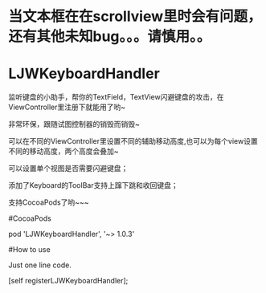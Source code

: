 # 当文本框在在scrollview里时会有问题，还有其他未知bug。。。请慎用。。

# LJWKeyboardHandler

监听键盘的小助手，帮你的TextField，TextView闪避键盘的攻击，在ViewController里注册下就能用了哟~

非常环保，跟随试图控制器的销毁而销毁~

可以在不同的ViewController里设置不同的辅助移动高度,也可以为每个view设置不同的移动高度，两个高度会叠加~

可以设置单个视图是否需要闪避键盘；

添加了Keyboard的ToolBar支持上蹿下跳和收回键盘；

支持CocoaPods了哟~~~

#CocoaPods

pod 'LJWKeyboardHandler', '~> 1.0.3'

#How to use

Just one line code.

[self registerLJWKeyboardHandler];







